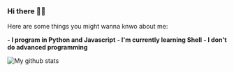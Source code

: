 ### Hi there 👋😀

Here are some things you might wanna knwo about me:

**- I program in Python and Javascript**
**- I'm currently learning Shell**
**- I don't do advanced programming**

![My github stats](https://github-readme-stats.vercel.app/api?username=pythoncoder8)
